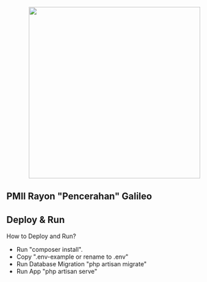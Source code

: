 <p align="center"><img src="public/favicon.ico" width="400"></p>

## PMII Rayon "Pencerahan" Galileo

## Deploy & Run

How to Deploy and Run?

- Run "composer install".
- Copy ".env-example or rename to .env"
- Run Database Migration "php artisan migrate"
- Run App "php artisan serve"
